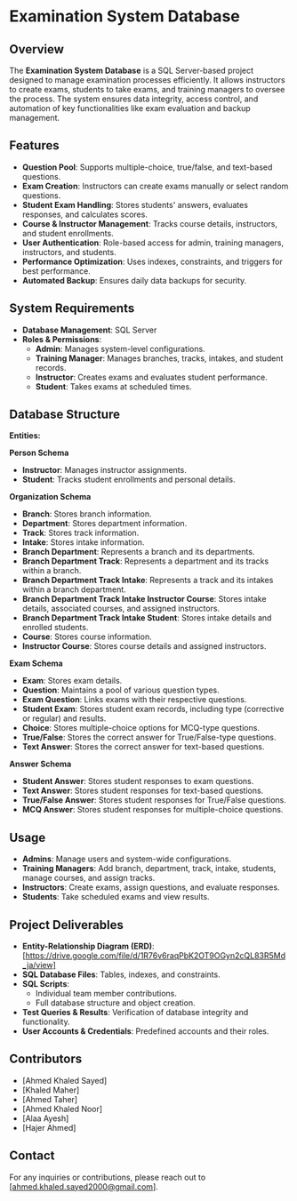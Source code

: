 # Examination System Database

## Overview

The **Examination System Database** is a SQL Server-based project designed to manage examination processes efficiently. It allows instructors to create exams, students to take exams, and training managers to oversee the process. The system ensures data integrity, access control, and automation of key functionalities like exam evaluation and backup management.

## Features

- **Question Pool**: Supports multiple-choice, true/false, and text-based questions.
- **Exam Creation**: Instructors can create exams manually or select random questions.
- **Student Exam Handling**: Stores students' answers, evaluates responses, and calculates scores.
- **Course & Instructor Management**: Tracks course details, instructors, and student enrollments.
- **User Authentication**: Role-based access for admin, training managers, instructors, and students.
- **Performance Optimization**: Uses indexes, constraints, and triggers for best performance.
- **Automated Backup**: Ensures daily data backups for security.

## System Requirements

- **Database Management**: SQL Server
- **Roles & Permissions**:
  - **Admin**: Manages system-level configurations.
  - **Training Manager**: Manages branches, tracks, intakes, and student records.
  - **Instructor**: Creates exams and evaluates student performance.
  - **Student**: Takes exams at scheduled times.

## Database Structure

**Entities:**  

**Person Schema**  
- **Instructor**: Manages instructor assignments.  
- **Student**: Tracks student enrollments and personal details.  

**Organization Schema**  
- **Branch**: Stores branch information.  
- **Department**: Stores department information.  
- **Track**: Stores track information.  
- **Intake**: Stores intake information.  
- **Branch Department**: Represents a branch and its departments.  
- **Branch Department Track**: Represents a department and its tracks within a branch.  
- **Branch Department Track Intake**: Represents a track and its intakes within a branch department.  
- **Branch Department Track Intake Instructor Course**: Stores intake details, associated courses, and assigned instructors.  
- **Branch Department Track Intake Student**: Stores intake details and enrolled students.  
- **Course**: Stores course information.  
- **Instructor Course**: Stores course details and assigned instructors.  

**Exam Schema**  
- **Exam**: Stores exam details.  
- **Question**: Maintains a pool of various question types.  
- **Exam Question**: Links exams with their respective questions.  
- **Student Exam**: Stores student exam records, including type (corrective or regular) and results.  
- **Choice**: Stores multiple-choice options for MCQ-type questions.  
- **True/False**: Stores the correct answer for True/False-type questions.  
- **Text Answer**: Stores the correct answer for text-based questions.  

**Answer Schema**  
- **Student Answer**: Stores student responses to exam questions.  
- **Text Answer**: Stores student responses for text-based questions.  
- **True/False Answer**: Stores student responses for True/False questions.  
- **MCQ Answer**: Stores student responses for multiple-choice questions.  

## Usage

- **Admins**: Manage users and system-wide configurations.
- **Training Managers**: Add branch, department, track, intake, students, manage courses, and assign tracks.
- **Instructors**: Create exams, assign questions, and evaluate responses.
- **Students**: Take scheduled exams and view results.

## Project Deliverables

- **Entity-Relationship Diagram (ERD)**: [https://drive.google.com/file/d/1R76v6raqPbK2OT9OGyn2cQL83R5Md_ja/view]
- **SQL Database Files**: Tables, indexes, and constraints.
- **SQL Scripts**:
  - Individual team member contributions.
  - Full database structure and object creation.
- **Test Queries & Results**: Verification of database integrity and functionality.
- **User Accounts & Credentials**: Predefined accounts and their roles.

## Contributors

- [Ahmed Khaled Sayed]
- [Khaled Maher]
- [Ahmed Taher]
- [Ahmed Khaled Noor]
- [Alaa Ayesh]
- [Hajer Ahmed]

## Contact

For any inquiries or contributions, please reach out to [ahmed.khaled.sayed2000@gmail.com].
